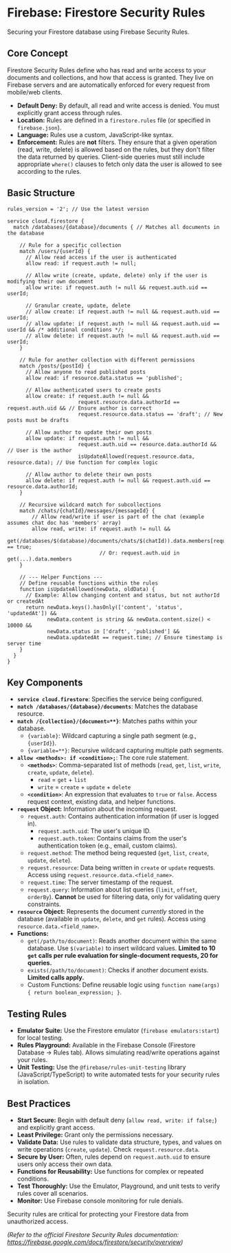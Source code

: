 # Firebase: Firestore Security Rules

Securing your Firestore database using Firebase Security Rules.

## Core Concept

Firestore Security Rules define who has read and write access to your documents and collections, and how that access is granted. They live on Firebase servers and are automatically enforced for every request from mobile/web clients.

*   **Default Deny:** By default, all read and write access is denied. You must explicitly grant access through rules.
*   **Location:** Rules are defined in a `firestore.rules` file (or specified in `firebase.json`).
*   **Language:** Rules use a custom, JavaScript-like syntax.
*   **Enforcement:** Rules are **not** filters. They ensure that a given operation (read, write, delete) is allowed based on the rules, but they don't filter the data returned by queries. Client-side queries must still include appropriate `where()` clauses to fetch only data the user is allowed to see according to the rules.

## Basic Structure

```
rules_version = '2'; // Use the latest version

service cloud.firestore {
  match /databases/{database}/documents { // Matches all documents in the database

    // Rule for a specific collection
    match /users/{userId} {
      // Allow read access if the user is authenticated
      allow read: if request.auth != null;

      // Allow write (create, update, delete) only if the user is modifying their own document
      allow write: if request.auth != null && request.auth.uid == userId;

      // Granular create, update, delete
      // allow create: if request.auth != null && request.auth.uid == userId;
      // allow update: if request.auth != null && request.auth.uid == userId && /* additional conditions */;
      // allow delete: if request.auth != null && request.auth.uid == userId;
    }

    // Rule for another collection with different permissions
    match /posts/{postId} {
      // Allow anyone to read published posts
      allow read: if resource.data.status == 'published';

      // Allow authenticated users to create posts
      allow create: if request.auth != null &&
                       request.resource.data.authorId == request.auth.uid && // Ensure author is correct
                       request.resource.data.status == 'draft'; // New posts must be drafts

      // Allow author to update their own posts
      allow update: if request.auth != null &&
                       request.auth.uid == resource.data.authorId && // User is the author
                       isUpdateAllowed(request.resource.data, resource.data); // Use function for complex logic

      // Allow author to delete their own posts
      allow delete: if request.auth != null && request.auth.uid == resource.data.authorId;
    }

    // Recursive wildcard match for subcollections
    match /chats/{chatId}/messages/{messageId} {
        // Allow read/write if user is part of the chat (example assumes chat doc has 'members' array)
        allow read, write: if request.auth != null &&
                              get(/databases/$(database)/documents/chats/$(chatId)).data.members[request.auth.uid] == true;
                              // Or: request.auth.uid in get(...).data.members
    }

    // --- Helper Functions ---
    // Define reusable functions within the rules
    function isUpdateAllowed(newData, oldData) {
      // Example: Allow changing content and status, but not authorId or createdAt
      return newData.keys().hasOnly(['content', 'status', 'updatedAt']) &&
             newData.content is string && newData.content.size() < 10000 &&
             newData.status in ['draft', 'published'] &&
             newData.updatedAt == request.time; // Ensure timestamp is server time
    }
  }
}
```

## Key Components

*   **`service cloud.firestore`**: Specifies the service being configured.
*   **`match /databases/{database}/documents`**: Matches the database resource.
*   **`match /{collection}/{document=**}`**: Matches paths within your database.
    *   `{variable}`: Wildcard capturing a single path segment (e.g., `{userId}`).
    *   `{variable=**}`: Recursive wildcard capturing multiple path segments.
*   **`allow <methods>: if <condition>;`**: The core rule statement.
    *   **`<methods>`**: Comma-separated list of methods (`read`, `get`, `list`, `write`, `create`, `update`, `delete`).
        *   `read` = `get` + `list`
        *   `write` = `create` + `update` + `delete`
    *   **`<condition>`**: An expression that evaluates to `true` or `false`. Access request context, existing data, and helper functions.
*   **`request` Object:** Information about the incoming request.
    *   `request.auth`: Contains authentication information (if user is logged in).
        *   `request.auth.uid`: The user's unique ID.
        *   `request.auth.token`: Contains claims from the user's authentication token (e.g., email, custom claims).
    *   `request.method`: The method being requested (`get`, `list`, `create`, `update`, `delete`).
    *   `request.resource`: Data being written in `create` or `update` requests. Access using `request.resource.data.<field_name>`.
    *   `request.time`: The server timestamp of the request.
    *   `request.query`: Information about list queries (`limit`, `offset`, `orderBy`). **Cannot** be used for filtering data, only for validating query constraints.
*   **`resource` Object:** Represents the document *currently* stored in the database (available in `update`, `delete`, and `get` rules). Access using `resource.data.<field_name>`.
*   **Functions:**
    *   `get(/path/to/document)`: Reads another document within the same database. Use `$(variable)` to insert wildcard values. **Limited to 10 `get` calls per rule evaluation for single-document requests, 20 for queries.**
    *   `exists(/path/to/document)`: Checks if another document exists. **Limited calls apply.**
    *   Custom Functions: Define reusable logic using `function name(args) { return boolean_expression; }`.

## Testing Rules

*   **Emulator Suite:** Use the Firestore emulator (`firebase emulators:start`) for local testing.
*   **Rules Playground:** Available in the Firebase Console (Firestore Database -> Rules tab). Allows simulating read/write operations against your rules.
*   **Unit Testing:** Use the `@firebase/rules-unit-testing` library (JavaScript/TypeScript) to write automated tests for your security rules in isolation.

## Best Practices

*   **Start Secure:** Begin with default deny (`allow read, write: if false;`) and explicitly grant access.
*   **Least Privilege:** Grant only the permissions necessary.
*   **Validate Data:** Use rules to validate data structure, types, and values on write operations (`create`, `update`). Check `request.resource.data`.
*   **Secure by User:** Often, rules depend on `request.auth.uid` to ensure users only access their own data.
*   **Functions for Reusability:** Use functions for complex or repeated conditions.
*   **Test Thoroughly:** Use the Emulator, Playground, and unit tests to verify rules cover all scenarios.
*   **Monitor:** Use Firebase console monitoring for rule denials.

Security rules are critical for protecting your Firestore data from unauthorized access.

*(Refer to the official Firestore Security Rules documentation: https://firebase.google.com/docs/firestore/security/overview)*
